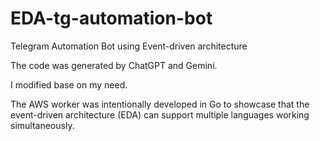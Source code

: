 # EDA-tg-automation-bot
Telegram Automation Bot using Event-driven architecture

The code was generated by ChatGPT and Gemini.

I modified base on my need.

The AWS worker was intentionally developed in Go to showcase that the event-driven architecture (EDA) can support multiple languages working simultaneously.

